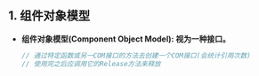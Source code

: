 ## 1. 组件对象模型

- **组件对象模型(Component Object Model):  视为一种接口。**

  ```c++
  // 通过特定函数或另一COM接口的方法去创建一个COM接口(会统计引用次数)
  // 使用完之后应调用它的Release方法来释放
  ```

  